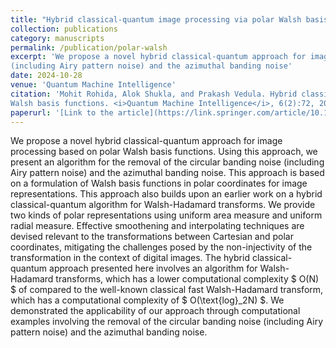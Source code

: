 ```yaml
---
title: "Hybrid classical-quantum image processing via polar Walsh basis functions"
collection: publications
category: manuscripts
permalink: /publication/polar-walsh
excerpt: 'We propose a novel hybrid classical-quantum approach for image processing based on polar Walsh basis functions. Using this approach, we present an algorithm for the removal of the circular banding noise
(including Airy pattern noise) and the azimuthal banding noise'
date: 2024-10-28
venue: 'Quantum Machine Intelligence'
citation: 'Mohit Rohida, Alok Shukla, and Prakash Vedula. Hybrid classical-quantum image processing via polar
Walsh basis functions. <i>Quantum Machine Intelligence</i>, 6(2):72, 2024.'
paperurl: '[Link to the article](https://link.springer.com/article/10.1007/s42484-024-00205-9)'
---
```

We propose a novel hybrid classical-quantum approach for image processing based on polar Walsh basis functions. Using this approach, we present an algorithm for the removal of the circular banding noise (including Airy pattern noise) and the azimuthal banding noise. This approach is based on a formulation of Walsh basis functions in polar coordinates for image representations. This approach also builds upon an earlier work on a hybrid classical-quantum algorithm for Walsh-Hadamard transforms. We provide two kinds of polar representations using uniform area measure and uniform radial measure. Effective smoothening and interpolating techniques are devised relevant to the transformations between Cartesian and polar coordinates, mitigating the challenges posed by the non-injectivity of the transformation in the context of digital images. The hybrid classical-quantum approach presented here involves an algorithm for Walsh-Hadamard transforms, which has a lower computational complexity $ O(N) $ of compared to the well-known classical fast Walsh-Hadamard transform, which has a computational complexity of $ O(\text{log}_2N) $. We demonstrated the applicability of our approach through computational examples involving the removal of the circular banding noise (including Airy pattern noise) and the azimuthal banding noise.
